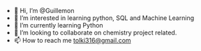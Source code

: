 - 👋 Hi, I’m @Guillemon
- 👀 I’m interested in learning python, SQL and Machine Learning
- 🌱 I’m currently learning Python
- 💞️ I’m looking to collaborate on chemistry project related.
- 📫 How to reach me tolki316@gmail.com

<!---
Guillemon/Guillemon is a ✨ special ✨ repository because its `README.md` (this file) appears on your GitHub profile.
You can click the Preview link to take a look at your changes.
--->
